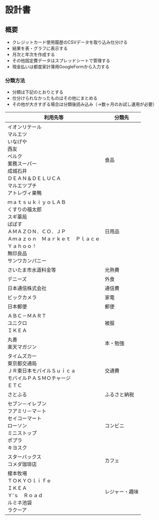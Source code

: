 # 設計書

## 概要
* クレジットカード使用履歴のCSVデータを取り込み仕分ける
* 結果を表・グラフに表示する
* 月次と年次を作成する
* その他固定費データはスプレッドシートで管理する
* 現金払いは都度家計簿用GoogleFormから入力する

### 分類方法
* 分類は下記のとおりとする
* 仕分けられなかったものはその他にまとめる
* その他が大きすぎる場合は分類後読み込み（→数ヶ月のお試し運用が必要）

|  利用先等  |  分類先  |
| ---- | ---- |
|  イオンリテール<br>マルエツ<br>いなげや<br>西友<br>ベルク<br>業務スーパー<br>成城石井<br>ＤＥＡＮ＆ＤＥＬＵＣＡ<br>マルエツプチ<br>アトレヴィ巣鴨  |  食品  |
|  ｍａｔｓｕｋｉｙｏＬＡＢ<br>くすりの福太郎<br>スギ薬局<br>ぱぱす<br>ＡＭＡＺＯＮ．ＣＯ．ＪＰ<br>Ａｍａｚｏｎ　Ｍａｒｋｅｔ　Ｐｌａｃｅ<br>Ｙａｈｏｏ！<br>無印良品<br>サンワカンパニー  |  日用品  |
|  さいたま市水道料金等  |  光熱費  |
|  デニーズ  |  外食  |
|  日本通信株式会社  |  通信費  |
|  ビックカメラ  |  家電  |
|  日本郵便  |  郵便  |
|  ＡＢＣ－ＭＡＲＴ<br>ユニクロ<br>ＩＫＥＡ<br>  |  被服  |
|  丸善<br>楽天マガジン  |  本・勉強  |
|  タイムズカー<br>東京都交通局<br>ＪＲ東日本モバイルＳｕｉｃａ<br>モバイルＰＡＳＭＯチャージ<br>ＥＴＣ  |  交通費  |
|  さとふる  |  ふるさと納税  |
|  セブン－イレブン<br>フアミリ－マ－ト<br>セイコーマート<br>ローソン<br>ミニストップ<br>ポプラ<br>キヨスク  |  コンビニ  |
|  スターバックス<br>コメダ珈琲店  |  カフェ  |
|  榎本牧場<br>ＴＯＫＹＯｌｉｆｅ<br>ＩＫＥＡ<br>Ｙ’ｓ　Ｒｏａｄ<br>ルミネ池袋<br>ラクーア  |  レジャー・趣味  |
